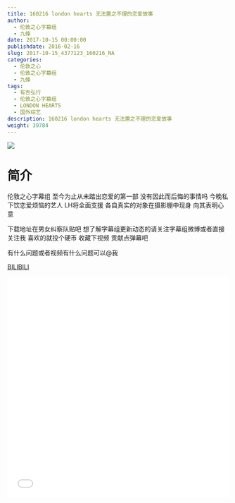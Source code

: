 ```yaml
---
title: 160216 london hearts 无法置之不理的恋爱故事
author: 
  - 伦敦之心字幕组
  - 九條
date: 2017-10-15 00:00:00
publishdate: 2016-02-16
slug: 2017-10-15_4377123_160216_NA
categories: 
  - 伦敦之心
  - 伦敦之心字幕组
  - 九條
tags: 
  - 有吉弘行
  - 伦敦之心字幕组
  - LONDON HEARTS
  - 国外综艺
description: 160216 london hearts 无法置之不理的恋爱故事
weight: 39784
---
```


![](https://i.imgur.com/6PqqJm2.jpg)

# 简介  
伦敦之心字幕组 至今为止从未踏出恋爱的第一部 没有因此而后悔的事情吗 今晚私下饮恋爱烦恼的艺人 LH将全面支援 各自真实的对象在摄影棚中现身 向其表明心意 
下载地址在男女纠察队贴吧 想了解字幕组更新动态的请关注字幕组微博或者直接关注我 喜欢的就投个硬币 收藏下视频 贡献点弹幕吧
有什么问题或者视频有什么问题可以@我

  [BILIBILI](https://www.bilibili.com/video/av4377123/)


  <iframe src="//www.bilibili.com/html/html5player.html?cid=7086526&aid=4377123" width="100%" height="500" frameborder="0" allowfullscreen="allowfullscreen"></iframe>
